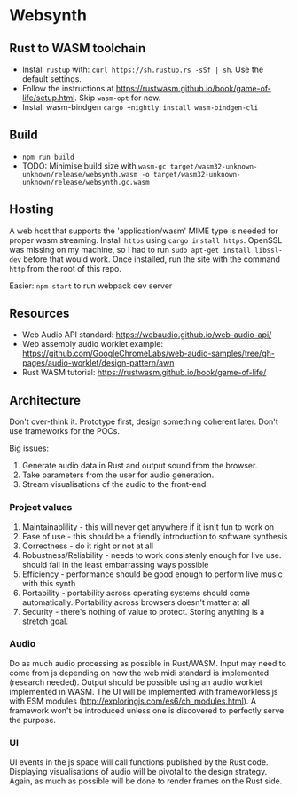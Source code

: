 # Websynth

## Rust to WASM toolchain

* Install `rustup` with: `curl https://sh.rustup.rs -sSf | sh`. Use the default settings.
* Follow the instructions at https://rustwasm.github.io/book/game-of-life/setup.html. Skip `wasm-opt` for now.
* Install wasm-bindgen `cargo +nightly install wasm-bindgen-cli`

## Build

* `npm run build`
* TODO: Minimise build size with `wasm-gc target/wasm32-unknown-unknown/release/websynth.wasm -o target/wasm32-unknown-unknown/release/websynth.gc.wasm`

## Hosting

A web host that supports the 'application/wasm' MIME type is needed for proper wasm streaming. Install `https` using `cargo install https`. OpenSSL was missing on my machine, so I had to run `sudo apt-get install libssl-dev` before that would work. Once installed, run the site with the command `http` from the root of this repo.

Easier: `npm start` to run webpack dev server

## Resources

* Web Audio API standard: https://webaudio.github.io/web-audio-api/
* Web assembly audio worklet example: https://github.com/GoogleChromeLabs/web-audio-samples/tree/gh-pages/audio-worklet/design-pattern/awn
* Rust WASM tutorial: https://rustwasm.github.io/book/game-of-life/

## Architecture

Don't over-think it. Prototype first, design something coherent later. Don't use frameworks for the POCs.

Big issues:

1. Generate audio data in Rust and output sound from the browser. 
1. Take parameters from the user for audio generation.
1. Stream visualisations of the audio to the front-end.

### Project values

1. Maintainablility - this will never get anywhere if it isn't fun to work on
1. Ease of use - this should be a friendly introduction to software synthesis
1. Correctness - do it right or not at all
1. Robustness/Reliability - needs to work consistenly enough for live use. should fail in the least embarrassing ways possible
1. Efficiency - performance should be good enough to perform live music with this synth
1. Portability - portability across operating systems should come automatically. Portability across browsers doesn't matter at all
1. Security - there's nothing of value to protect. Storing anything is a stretch goal.

### Audio

Do as much audio processing as possible in Rust/WASM. Input may need to come from js depending on how the web midi standard is implemented (research needed). Output should be possible using an audio worklet implemented in WASM. The UI will be implemented with frameworkless js with ESM modules (http://exploringjs.com/es6/ch_modules.html). A framework won't be introduced unless one is discovered to perfectly serve the purpose. 

### UI

UI events in the js space will call functions published by the Rust code. Displaying visualisations of audio will be pivotal to the design strategy. Again, as much as possible will be done to render frames on the Rust side. 
